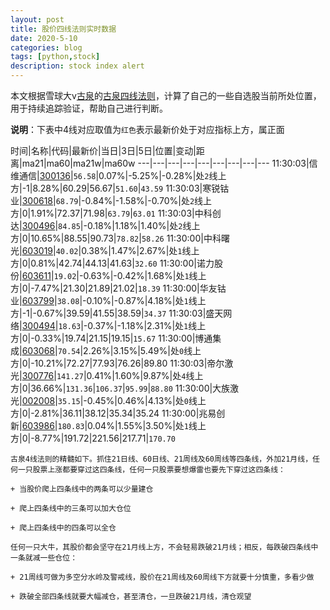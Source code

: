 ```yaml
---
layout: post
title: 股价四线法则实时数据
date: 2020-5-10
categories: blog
tags: [python,stock]
description: stock index alert
---
```



本文根据雪球大v[古泉](https://xueqiu.com/u/7148646888)的[古泉四线法则](https://xueqiu.com/7148646888/130498192)，计算了自己的一些自选股当前所处位置，用于持续追踪验证，帮助自己进行判断。

**说明**：下表中4线对应取值为`红色`表示最新价处于对应指标上方，属正面

时间|名称|代码|最新价|当日|3日|5日|位置|变动|距离|ma21|ma60|ma21w|ma60w
---|---|---|---|---|---|---|---|---
11:30:03|信维通信|[300136](https://xueqiu.com/S/SZ300136)|`56.58`|0.07%|-5.25%|-0.28%|处`2`线上方|-1|8.28%|60.29|56.67|`51.60`|`43.59`
11:30:03|寒锐钴业|[300618](https://xueqiu.com/S/SZ300618)|`68.79`|-0.84%|-1.58%|-0.70%|处`2`线上方|0|1.91%|72.37|71.98|`63.79`|`63.01`
11:30:03|中科创达|[300496](https://xueqiu.com/S/SZ300496)|`84.85`|-0.18%|1.18%|1.40%|处`2`线上方|0|10.65%|88.55|90.73|`78.82`|`58.26`
11:30:00|中科曙光|[603019](https://xueqiu.com/S/SH603019)|`40.02`|0.38%|1.47%|2.67%|处`1`线上方|0|0.81%|42.74|44.13|41.63|`32.60`
11:30:00|诺力股份|[603611](https://xueqiu.com/S/SH603611)|`19.02`|-0.63%|-0.42%|1.68%|处`1`线上方|0|-7.47%|21.30|21.89|21.02|`18.39`
11:30:00|华友钴业|[603799](https://xueqiu.com/S/SH603799)|`38.08`|-0.10%|-0.87%|4.18%|处`1`线上方|-1|-0.67%|39.59|41.55|38.59|`34.37`
11:30:03|盛天网络|[300494](https://xueqiu.com/S/SZ300494)|`18.63`|-0.37%|-1.18%|2.31%|处`1`线上方|0|-0.33%|19.74|21.15|19.15|`15.67`
11:30:00|博通集成|[603068](https://xueqiu.com/S/SH603068)|`70.54`|2.26%|3.15%|5.49%|处`0`线上方|0|-10.21%|72.27|77.93|76.26|89.80
11:30:03|帝尔激光|[300776](https://xueqiu.com/S/SZ300776)|`141.27`|0.41%|1.60%|9.87%|处`4`线上方|0|36.66%|`131.36`|`106.37`|`95.99`|`88.80`
11:30:00|大族激光|[002008](https://xueqiu.com/S/SZ002008)|`35.15`|-0.45%|0.46%|4.13%|处`0`线上方|0|-2.81%|36.11|38.12|35.34|35.24
11:30:00|兆易创新|[603986](https://xueqiu.com/S/SH603986)|`180.83`|0.04%|1.55%|3.50%|处`1`线上方|0|-8.77%|191.72|221.56|217.71|`170.70`

```
古泉4线法则的精髓如下。抓住21日线、60日线、21周线及60周线等四条线，外加21月线，任何一只股票上涨都要穿过这四条线，任何一只股票要想爆雷也要先下穿过这四条线：

+ 当股价爬上四条线中的两条可以少量建仓

+ 爬上四条线中的三条可以加大仓位

+ 爬上四条线中的四条可以全仓

任何一只大牛，其股价都会坚守在21月线上方，不会轻易跌破21月线；相反，每跌破四条线中一条就减一些仓位：

+ 21周线可做为多空分水岭及警戒线，股价在21周线及60周线下方就要十分慎重，多看少做

+ 跌破全部四条线就要大幅减仓，甚至清仓，一旦跌破21月线，清仓观望
```